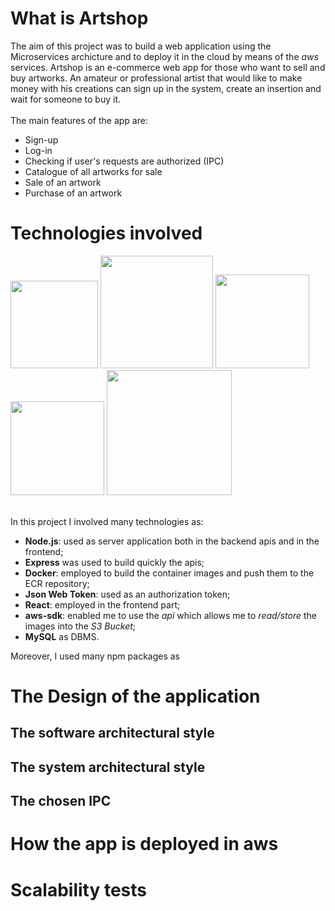 # What is Artshop
The aim of this project was to build a web application using the Microservices archicture and to deploy it in the cloud by means of the _aws_ services.
Artshop is an e-commerce web app for those who want to sell and buy artworks. An amateur or professional artist that would like to make money with his creations can sign up in the system, create an insertion and wait for someone to buy it.
<br><br>
The main features of the app are:
- Sign-up
- Log-in
- Checking if user's requests are authorized (IPC)
- Catalogue of all artworks for sale
- Sale of an artwork
- Purchase of an artwork


# Technologies involved
<div>
<img src="https://user-images.githubusercontent.com/71827432/181799244-7de4654a-10c7-4f49-ab1c-5b2b67097097.png" width="140">
<img src="https://user-images.githubusercontent.com/71827432/181802646-17e25bc7-fc5b-4354-832e-3426d19b29ac.png" width="180">
<img src="https://user-images.githubusercontent.com/71827432/181803015-f357c3bf-025e-4526-bd10-cf05826091a6.png" width="150">
<img src="https://user-images.githubusercontent.com/71827432/181803247-bdca2c72-46d6-441b-98d2-ca7e8afc02e2.png" width="150">
<img src="https://user-images.githubusercontent.com/71827432/181803673-ce7df6e7-f1dc-4ae5-9be5-7394d4dc62fe.png" width="200">

</div>
<br>

In this project I involved many technologies as: 
- **Node.js**: used as server application both in the backend apis and in the frontend;
- **Express** was used to build quickly the apis;
- **Docker**: employed to build the container images and push them to the ECR repository;
- **Json Web Token**: used as an authorization token;
- **React**: employed in the frontend part;
- **aws-sdk**: enabled me to use the _api_ which allows me to _read/store_ the images into the _S3 Bucket_;
- **MySQL** as DBMS.

Moreover, I used many npm packages as 


# The Design of the application

## The software architectural style

## The system architectural style

## The chosen IPC

# How the app is deployed in aws

# Scalability tests
